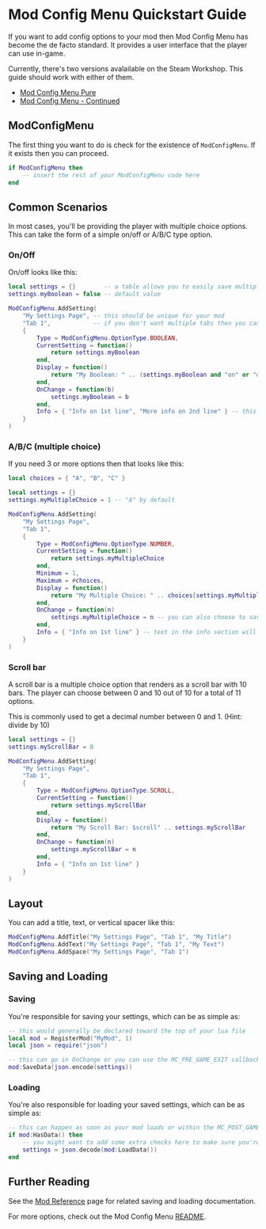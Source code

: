 # Mod Config Menu Quickstart Guide

If you want to add config options to your mod then Mod Config Menu has become the de facto standard. It provides a user interface that the player can use in-game.

Currently, there's two versions avalailable on the Steam Workshop. This guide should work with either of them.

 - [Mod Config Menu Pure](https://steamcommunity.com/sharedfiles/filedetails/?id=2681875787)
 - [Mod Config Menu - Continued](https://steamcommunity.com/sharedfiles/filedetails/?id=2487535818)

## ModConfigMenu

The first thing you want to do is check for the existence of `ModConfigMenu`. If it exists then you can proceed.

```lua
if ModConfigMenu then
    -- insert the rest of your ModConfigMenu code here
end
```

## Common Scenarios

In most cases, you'll be providing the player with multiple choice options. This can take the form of a simple on/off or A/B/C type option.

### On/Off

On/off looks like this:

```lua
local settings = {}        -- a table allows you to easily save multiple settings
settings.myBoolean = false -- default value

ModConfigMenu.AddSetting(
    "My Settings Page", -- this should be unique for your mod
    "Tab 1",            -- if you don't want multiple tabs then you can set this to nil
    {
        Type = ModConfigMenu.OptionType.BOOLEAN,
        CurrentSetting = function()
            return settings.myBoolean
        end,
        Display = function()
            return "My Boolean: " .. (settings.myBoolean and "on" or "off")
        end,
        OnChange = function(b)
            settings.myBoolean = b
        end,
        Info = { "Info on 1st line", "More info on 2nd line" } -- this can also be a function if you need more dynamic data
    }
)
```

### A/B/C (multiple choice)

If you need 3 or more options then that looks like this:

```lua
local choices = { "A", "B", "C" }

local settings = {}
settings.myMultipleChoice = 1 -- "A" by default

ModConfigMenu.AddSetting(
    "My Settings Page",
    "Tab 1",
    {
        Type = ModConfigMenu.OptionType.NUMBER,
        CurrentSetting = function()
            return settings.myMultipleChoice
        end,
        Minimum = 1,
        Maximum = #choices,
        Display = function()
            return "My Multiple Choice: " .. choices[settings.myMultipleChoice]
        end,
        OnChange = function(n)
            settings.myMultipleChoice = n -- you can also choose to save the string instead of the number, but that requires more code
        end,
        Info = { "Info on 1st line" } -- text in the info section will automatically word-wrap unlike in the main section above
    }
)
```

### Scroll bar

A scroll bar is a multiple choice option that renders as a scroll bar with 10 bars. The player can choose between 0 and 10 out of 10 for a total of 11 options.

This is commonly used to get a decimal number between 0 and 1. (Hint: divide by 10)

```lua
local settings = {}
settings.myScrollBar = 0

ModConfigMenu.AddSetting(
    "My Settings Page",
    "Tab 1",
    {
        Type = ModConfigMenu.OptionType.SCROLL,
        CurrentSetting = function()
            return settings.myScrollBar
        end,
        Display = function()
            return "My Scroll Bar: $scroll" .. settings.myScrollBar
        end,
        OnChange = function(n)
            settings.myScrollBar = n
        end,
        Info = { "Info on 1st line" }
    }
)
```

## Layout

You can add a title, text, or vertical spacer like this:

```lua
ModConfigMenu.AddTitle("My Settings Page", "Tab 1", "My Title")
ModConfigMenu.AddText("My Settings Page", "Tab 1", "My Text")
ModConfigMenu.AddSpace("My Settings Page", "Tab 1")
```

## Saving and Loading

### Saving

You're responsible for saving your settings, which can be as simple as:

```lua
-- this would generally be declared toward the top of your lua file
local mod = RegisterMod("MyMod", 1)
local json = require("json")

-- this can go in OnChange or you can use the MC_PRE_GAME_EXIT callback depending on the type of save data your mod uses
mod:SaveData(json.encode(settings))
```

### Loading

You're also responsible for loading your saved settings, which can be as simple as:

```lua
-- this can happen as soon as your mod loads or within the MC_POST_GAME_STARTED callback depending on the type of save data your mod uses
if mod:HasData() then
    -- you might want to add some extra checks here to make sure you're loading valid data
    settings = json.decode(mod:LoadData())
end
```

## Further Reading

See the [Mod Reference](ModReference.md) page for related saving and loading documentation.

For more options, check out the Mod Config Menu [README](https://github.com/Zamiell/isaac-mod-config-menu).
